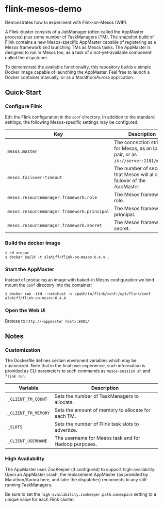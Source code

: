 # flink-mesos-demo

Demonstrates how to experiment with Flink-on-Mesos (WIP).

A Flink cluster consists of a JobManager (often called the AppMaster process) plus some number of TaskManagers (TM).
The snapshot build of Flink contains a new Mesos-specific AppMaster capable of registering as a Mesos framework and
launching TMs as Mesos tasks.    The AppMaster is designed to run in Mesos too, as a task of a not-yet-available component 
called the dispatcher.

To demonstrate the available functionality, this repository builds a simple Docker image capable of launching the AppMaster.
Feel free to launch a Docker container manually, or as a Marathon/Aurora application.

## Quick-Start

### Configure Flink
Edit the Flink configuration in the `conf` directory. In addition to the standard settings, the following 
Mesos-specific settings may be configured:

| Key            | Description |
|----------------|-------------|
| `mesos.master`   | The connection string for Mesos, as an ip:port pair, or as `zk://server:2181/mesos`. |
| `mesos.failover-timeout` | The number of seconds that Mesos will allow for failover of the AppMaster. | 
| `mesos.resourcemanager.framework.role` | The Mesos framework role. |
| `mesos.resourcemanager.framework.principal` | The Mesos framework principal. |
| `mesos.resourcemanager.framework.secret` | The Mesos framework secret. |


### Build the docker image
```
$ cd <repo>
$ docker build -t alahiff/flink-on-mesos:0.4.4 .
```
 
### Start the AppMaster
Instead of producing an image with baked-in Mesos configuration we bind mount the `conf` directory into the container:
```
$ docker run -itd --net=host -v /path/to/flink/conf:/opt/flink/conf alahiff/flink-on-mesos:0.4.4
```

### Open the Web UI
Browse to `http://<appmaster host>:8081/`

## Notes

### Customization

The Dockerfile defines certain environent variables which may be customized.  Note that in the final user experience,
such information is provided as CLI parameters to such commands as `mesos-session.sh` and `flink run`.

| Variable | Description |
|----------|------------|
| `_CLIENT_TM_COUNT` | Sets the number of TaskManagers to allocate.  |
| `_CLIENT_TM_MEMORY` | Sets the amount of memory to allocate for each TM. |
| `_SLOTS` | Sets the number of Flink task slots to advertize. |
| `_CLIENT_USERNAME` | The username for Mesos task and for Hadoop purposes. |

### High Availability
The AppMaster uses ZooKeeper (if configured) to support high-availability.    Upon an AppMaster crash,
the replacement AppMaster (as provided by Marathon/Aurora here, and later the dispatcher) reconnects to
any still-running TaskManagers.

Be sure to set the `high-availability.zookeeper.path.namespace` setting to a
unique value for each Flink cluster.

